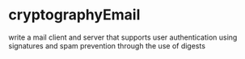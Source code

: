 # cryptographyEmail
write a mail client and server that supports user authentication using signatures and spam prevention through the use of digests
